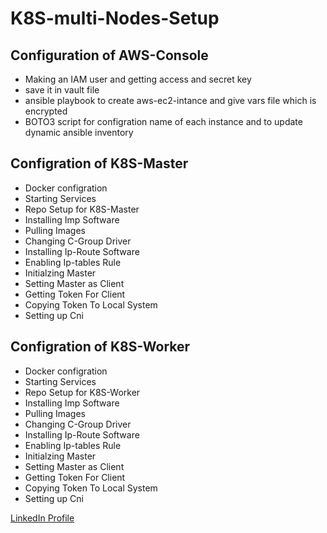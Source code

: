 # K8S-multi-Nodes-Setup

## Configuration of AWS-Console
  - Making an IAM user and getting access and secret key
  - save it in vault file
  - ansible playbook to create aws-ec2-intance and give vars file which is encrypted
  - BOTO3 script for configration name of each instance and to update dynamic ansible inventory
  
## Configration of K8S-Master
  - Docker configration
  - Starting Services
  - Repo Setup for K8S-Master
  - Installing Imp Software
  - Pulling Images
  - Changing C-Group Driver
  - Installing Ip-Route Software
  - Enabling Ip-tables Rule
  - Initialzing Master
  - Setting Master as Client
  - Getting Token For Client
  - Copying Token To Local System
  - Setting up Cni

## Configration of K8S-Worker
  - Docker configration
  - Starting Services
  - Repo Setup for K8S-Worker
  - Installing Imp Software
  - Pulling Images
  - Changing C-Group Driver
  - Installing Ip-Route Software
  - Enabling Ip-tables Rule
  - Initialzing Master
  - Setting Master as Client
  - Getting Token For Client
  - Copying Token To Local System
  - Setting up Cni

[LinkedIn Profile](https://www.linkedin.com/in/dalbhanjan-singh-9a414a193/)
